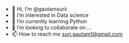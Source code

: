- 👋 Hi, I’m @gautamsurii
- 👀 I’m interested in Data science
- 🌱 I’m currently learning Python
- 💞️ I’m looking to collaborate on ...
- 📫 How to reach me suri.gautam1@gmail.com

<!---
gautamsurii/gautamsurii is a ✨ special ✨ repository because its `README.md` (this file) appears on your GitHub profile.
You can click the Preview link to take a look at your changes.
--->

